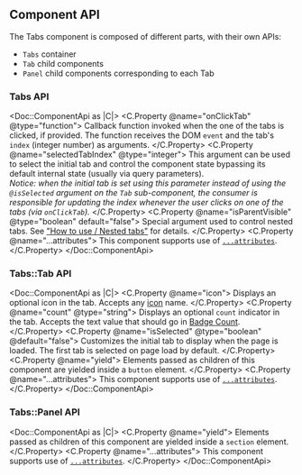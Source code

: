 ## Component API

The Tabs component is composed of different parts, with their own APIs:

- `Tabs` container
- `Tab` child components
- `Panel` child components corresponding to each Tab

### Tabs API

<Doc::ComponentApi as |C|>
  <C.Property @name="onClickTab" @type="function">
    Callback function invoked when the one of the tabs is clicked, if provided. The function receives the DOM `event` and the tab's `index` (integer number) as arguments.
  </C.Property>
  <C.Property @name="selectedTabIndex" @type="integer">
    This argument can be used to select the initial tab and control the component state bypassing its default internal state (usually via query parameters).
    <br/>
    _Notice: when the initial tab is set using this parameter instead of using the `@isSelected` argument on the `Tab` sub-component, the consumer is responsible for updating the index whenever the user clicks on one of the tabs (via `onClickTab`)._
  </C.Property>
  <C.Property @name="isParentVisible" @type="boolean" default="false">
    Special argument used to control nested tabs. See ["How to use / Nested tabs"](/components/tabs?tab=code#nested-tabs) for details.
  </C.Property>
  <C.Property @name="...attributes">
    This component supports use of [`...attributes`](https://guides.emberjs.com/release/in-depth-topics/patterns-for-components/#toc_attribute-ordering).
  </C.Property>
</Doc::ComponentApi>

### Tabs::Tab API

<Doc::ComponentApi as |C|>
  <C.Property @name="icon">
    Displays an optional icon in the tab. Accepts any [icon](/icons/library) name.
  </C.Property>
  <C.Property @name="count" @type="string">
    Displays an optional `count` indicator in the tab. Accepts the text value that should go in [Badge Count](/components/badge-count).
  </C.Property>
  <C.Property @name="isSelected" @type="boolean" @default="false">
    Customizes the initial tab to display when the page is loaded. The first tab is selected on page load by default.
  </C.Property>
  <C.Property @name="yield">
    Elements passed as children of this component are yielded inside a `button` element.
  </C.Property>
  <C.Property @name="...attributes">
    This component supports use of [`...attributes`](https://guides.emberjs.com/release/in-depth-topics/patterns-for-components/#toc_attribute-ordering).
  </C.Property>
</Doc::ComponentApi>

### Tabs::Panel API

<Doc::ComponentApi as |C|>
  <C.Property @name="yield">
    Elements passed as children of this component are yielded inside a `section` element.
  </C.Property>
  <C.Property @name="...attributes">
    This component supports use of [`...attributes`](https://guides.emberjs.com/release/in-depth-topics/patterns-for-components/#toc_attribute-ordering).
  </C.Property>
</Doc::ComponentApi>
